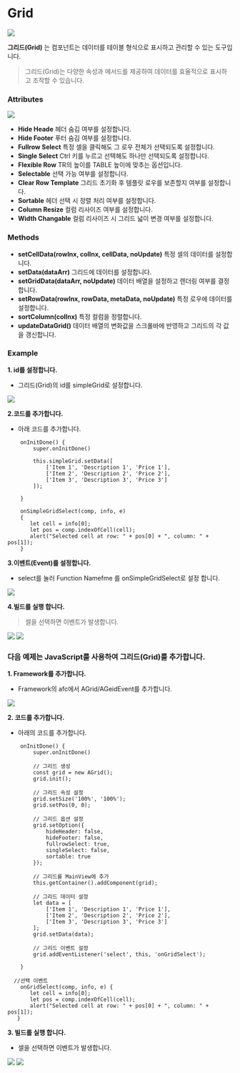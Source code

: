 # Grid

![](../../.gitbook/assets/Grid-01.png)

**그리드(Grid)** 는 컴포넌트는 데이터를 테이블 형식으로 표시하고 관리할 수 있는 도구입니다.

> 그리드(Grid)는 다양한 속성과 메서드를 제공하여 데이터를 효율적으로 표시하고 조작할 수 있습니다.

### Attributes

![](../../.gitbook/assets/Grid-02.png)

* **Hide Heade** 헤더 숨김 여부를 설정합니다.
* **Hide Footer** 푸터 숨김 여부를 설정합니다.
* **Fullrow Select** 특정 셀을 클릭해도 그 로우 전체가 선택되도록 설정합니다.
* **Single Select** Ctrl 키를 누르고 선택해도 하나만 선택되도록 설정합니다.
* **Flexible Row** TR의 높이를 TABLE 높이에 맞추는 옵션입니다.
* **Selectable** 선택 가능 여부를 설정합니다.
* **Clear Row Template** 그리드 초기화 후 템플릿 로우를 보존할지 여부를 설정합니다.
* **Sortable** 헤더 선택 시 정렬 처리 여부를 설정합니다.
* **Column Resize** 컬럼 리사이즈 여부를 설정합니다.
* **Width Changable** 컬럼 리사이즈 시 그리드 넓이 변경 여부를 설정합니다.

### Methods

* **setCellData(rowInx, colInx, cellData, noUpdate)** 특정 셀의 데이터를 설정합니다.
* **setData(dataArr)** 그리드에 데이터를 설정합니다.
* **setGridData(dataArr, noUpdate)** 데이터 배열을 설정하고 렌더링 여부를 결정합니다.
* **setRowData(rowInx, rowData, metaData, noUpdate)** 특정 로우에 데이터를 설정합니다.
* **sortColumn(colInx)** 특정 컬럼을 정렬합니다.
* **updateDataGrid()** 데이터 배열의 변화값을 스크롤바에 반영하고 그리드의 각 값을 갱신합니다.

### Example

**1. id를 설정합니다.**

* 그리드(Grid)의 id를 simpleGrid로 설정합니다.

![](../../.gitbook/assets/Grid-06.png)

**2.코드를 추가합니다.**

* 아래 코드를 추가합니다.

```
    onInitDone() {
        super.onInitDone()

        this.simpleGrid.setData([
            ['Item 1', 'Description 1', 'Price 1'],
            ['Item 2', 'Description 2', 'Price 2'],
            ['Item 3', 'Description 3', 'Price 3']
        ]);

    }
    
    onSimpleGridSelect(comp, info, e)
	{
       let cell = info[0];
       let pos = comp.indexOfCell(cell);
       alert("Selected cell at row: " + pos[0] + ", column: " + pos[1]);
	}

```

**3.이벤트(Event)를 설정합니다.**

* select를 눌러 Function Namefme 를 onSimpleGridSelect로 설정 합니다.

![](../../.gitbook/assets/Grid-07.png)

**4.빌드를 실행 합니다.**

> 셀을 선택하면 이벤트가 발생합니다.

![](https://wikidocs.net/images/page/274109/Grid-03.png) ![](../../.gitbook/assets/Grid-05.png)

### 다음 예제는 JavaScript를 사용하여 그리드(Grid)를 추가합니다.

**1. Framework를 추가합니다.**

* Framework의 afc에서 AGrid/AGeidEvent를 추가합니다.

![](../../.gitbook/assets/Grid-04.png)

**2. 코드를 추가합니다.**

* 아래의 코드를 추가합니다.

```
    onInitDone() {
        super.onInitDone()

        // 그리드 생성
        const grid = new AGrid();
        grid.init();

        // 그리드 속성 설정
        grid.setSize('100%', '100%');
        grid.setPos(0, 0);

        // 그리드 옵션 설정
        grid.setOption({
            hideHeader: false,
            hideFooter: false,
            fullrowSelect: true,
            singleSelect: false,
            sortable: true
        });

        // 그리드를 MainView에 추가
        this.getContainer().addComponent(grid);

        // 그리드 데이터 설정
        let data = [
            ['Item 1', 'Description 1', 'Price 1'],
            ['Item 2', 'Description 2', 'Price 2'],
            ['Item 3', 'Description 3', 'Price 3']
        ];
        grid.setData(data);

        // 그리드 이벤트 설정
        grid.addEventListener('select', this, 'onGridSelect');

    }

  //선택 이벤트
    onGridSelect(comp, info, e) {
       let cell = info[0];
       let pos = comp.indexOfCell(cell);
       alert("Selected cell at row: " + pos[0] + ", column: " + pos[1]);
   }
```

**3. 빌드를 실행 합니다.**

* 셀을 선택하면 이벤트가 발생합니다.

![](../../.gitbook/assets/Grid-03.png) ![](../../.gitbook/assets/Grid-05.png)
